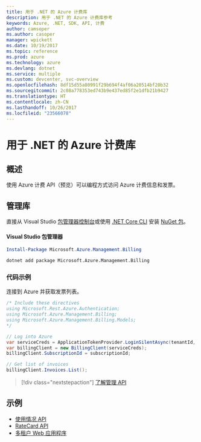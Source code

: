 ```yaml
---
title: 用于 .NET 的 Azure 计费库
description: 用于 .NET 的 Azure 计费库参考
keywords: Azure, .NET, SDK, API, 计费
author: camsoper
ms.author: casoper
manager: wpickett
ms.date: 10/19/2017
ms.topic: reference
ms.prod: azure
ms.technology: azure
ms.devlang: dotnet
ms.service: multiple
ms.custom: devcenter, svc-overview
ms.openlocfilehash: 8df15d55a80991f29b694f4af06a20514bf20b32
ms.sourcegitcommit: 2c08a778353ed743b9e437ed85f2e1dfb21b9427
ms.translationtype: HT
ms.contentlocale: zh-CN
ms.lasthandoff: 10/26/2017
ms.locfileid: "23566078"
---
```

# <a name="azure-billing-libraries-for-net"></a>用于 .NET 的 Azure 计费库

## <a name="overview"></a>概述

使用 Azure 计费 API（预览）可以编程方式访问 Azure 计费信息和发票。

## <a name="management-library"></a>管理库

直接从 Visual Studio [包管理器控制台][PackageManager]或使用 [.NET Core CLI][DotNetCLI] 安装 [NuGet 包](https://www.nuget.org/packages/Microsoft.Azure.Management.Billing)。

#### <a name="visual-studio-package-manager"></a>Visual Studio 包管理器

```powershell
Install-Package Microsoft.Azure.Management.Billing
```

```bash
dotnet add package Microsoft.Azure.Management.Billing
```

### <a name="code-example"></a>代码示例

连接到 Azure 并获取发票列表。

```csharp
/* Include these directives
using Microsoft.Rest.Azure.Authentication;
using Microsoft.Azure.Management.Billing;
using Microsoft.Azure.Management.Billing.Models;
*/

// Log into Azure
var serviceCreds = ApplicationTokenProvider.LoginSilentAsync(tenantId, clientId, secret);
var billingClient = new BillingClient(serviceCreds);
billingClient.SubscriptionId = subscriptionId;

// Get list of invoices
billingClient.Invoices.List();
```

> [!div class="nextstepaction"]
> [了解管理 API](/dotnet/api/overview/azure/billing/management)

## <a name="samples"></a>示例

* [使用情况 API](https://github.com/Azure-Samples/billing-dotnet-usage-api)
* [RateCard API](https://github.com/Azure-Samples/billing-dotnet-ratecard-api)
* [多租户 Web 应用程序](https://github.com/Azure-Samples/billing-dotnet-webapp-multitenant)

[PackageManager]: https://docs.microsoft.com/nuget/tools/package-manager-console
[DotNetCLI]: https://docs.microsoft.com/dotnet/core/tools/dotnet-add-package
